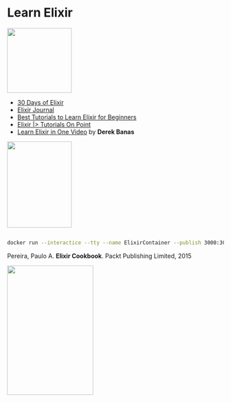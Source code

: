 # Learn Elixir

<img src="https://github.com/manguilar22/icons/blob/master/elixir_logo.png" width="150" height="150"/>

* <a href="https://github.com/seven1m/30-days-of-elixir">30 Days of Elixir</a>
* <a href="https://github.com/ooade/30-Days-Of-Elixir">Elixir Journal</a>
* <a href="https://medium.com/quick-code/the-best-tutorials-to-learn-elixir-for-beginners-3d805ebfe5d3">Best Tutorials to Learn Elixir for Beginners</a>
* <a href="https://www.tutorialspoint.com/elixir/index.htm">Elixir |> Tutorials On Point</a>
* <a href="http://www.newthinktank.com/2017/04/learn-elixir-one-video/"> Learn Elixir in One Video</a> by __Derek Banas__

<img src="https://github.com/manguilar22/icons/blob/master/docker.svg" width="150" height="200"/>

```bash 

docker run --interactice --tty --name ElixirContainer --publish 3000:3000 manguilar22/elixir:latest 

```

Pereira, Paulo A. **Elixir Cookbook**. Packt Publishing Limited, 2015

<img src="https://www.packtpub.com/sites/default/files/3964_Elixir%20Cookbook_Cover_1.jpg" width="200" height="300"/>

